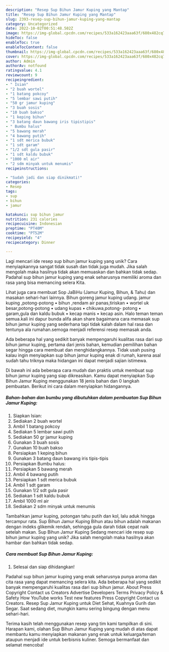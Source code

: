```yaml
---
description: "Resep Sup Bihun Jamur Kuping yang Mantap"
title: "Resep Sup Bihun Jamur Kuping yang Mantap"
slug: 2393-resep-sup-bihun-jamur-kuping-yang-mantap
category: Uncategorized
date: 2022-10-02T00:51:48.502Z
image: https://img-global.cpcdn.com/recipes/533a162423aaa63f/680x482cq70/sup-bihun-jamur-kuping-foto-resep-utama.jpg
hideToc: false
enableToc: true
enableTocContent: false
thumbnail: https://img-global.cpcdn.com/recipes/533a162423aaa63f/680x482cq70/sup-bihun-jamur-kuping-foto-resep-utama.jpg
cover: https://img-global.cpcdn.com/recipes/533a162423aaa63f/680x482cq70/sup-bihun-jamur-kuping-foto-resep-utama.jpg
author: Admin
authorAv: notfound
ratingvalue: 4.1
reviewcount: 9
recipeingredient:
- " Isian"
- "2 buah wortel"
- "1 batang pokcoy"
- "5 lembar sawi putih"
- "50 gr jamur kuping"
- "3 buah sosis"
- "10 buah bakso"
- "1 keping bihun"
- "3 batang daun bawang iris tipistipis"
- " Bumbu halus"
- "5 bawang merah"
- "4 bawang putih"
- "1 sdt merica bubuk"
- "1 sdt garam"
- "1/2 sdt gula pasir"
- "1 sdt kaldu bubuk"
- "1000 ml air"
- "2 sdm minyak untuk menumis"
recipeinstructions:

- "Sudah jadi dan siap dinikmati!"
categories:
- Resep
tags:
- sup
- bihun
- jamur

katakunci: sup bihun jamur 
nutrition: 231 calories
recipecuisine: Indonesian
preptime: "PT40M"
cooktime: "PT52M"
recipeyield: "4"
recipecategory: Dinner

---
```





Lagi mencari ide resep sup bihun jamur kuping yang unik? Cara menyiapkannya sangat tidak susah dan tidak juga mudah. Jika salah mengolah maka hasilnya tidak akan memuaskan dan bahkan tidak sedap. Padahal sup bihun jamur kuping yang enak seharusnya memiliki aroma dan rasa yang bisa memancing selera Kita.





Lihat juga cara membuat Sop JaBiHu (Jamur Kuping, Bihun, &amp; Tahu) dan masakan sehari-hari lainnya. Bihun goreng jamur kuping udang. jamur kuping ,potong-potong • bihun ,rendam air panas,tiriskan • wortel uk besar,potong-potong • udang kupas • chikuwa,potong- potong • garam,gula dan kaldu bubuk • kecap manis • kecap asin. Halo teman teman semua.kali ini dapur bunda alifa akan share bagaimana cara memasak sup bihun jamur kuping yang sederhana tapi tidak kalah dalam hal rasa dan tentunya ala rumahan.semoga menjadi referensi resep memasak anda.

Ada beberapa hal yang sedikit banyak mempengaruhi kualitas rasa dari sup bihun jamur kuping, pertama dari jenis bahan, kemudian pemilihan bahan segar hingga cara membuat dan menghidangkannya. Tidak usah pusing kalau ingin menyiapkan sup bihun jamur kuping enak di rumah, karena asal sudah tahu triknya maka hidangan ini dapat menjadi sajian istimewa.






Di bawah ini ada beberapa cara mudah dan praktis untuk membuat sup bihun jamur kuping yang siap dikreasikan. Kamu dapat menyiapkan Sup Bihun Jamur Kuping menggunakan 18 jenis bahan dan 0 langkah pembuatan. Berikut ini cara dalam menyiapkan hidangannya.

<!--inarticleads1-->

##### Bahan-bahan dan bumbu yang dibutuhkan dalam pembuatan Sup Bihun Jamur Kuping:

1. Siapkan  Isian:
1. Sediakan 2 buah wortel
1. Ambil 1 batang pokcoy
1. Sediakan 5 lembar sawi putih
1. Sediakan 50 gr jamur kuping
1. Gunakan 3 buah sosis
1. Gunakan 10 buah bakso
1. Persiapkan 1 keping bihun
1. Gunakan 3 batang daun bawang iris tipis-tipis
1. Persiapkan  Bumbu halus:
1. Persiapkan 5 bawang merah
1. Ambil 4 bawang putih
1. Persiapkan 1 sdt merica bubuk
1. Ambil 1 sdt garam
1. Gunakan 1/2 sdt gula pasir
1. Sediakan 1 sdt kaldu bubuk
1. Ambil 1000 ml air
1. Sediakan 2 sdm minyak untuk menumis


Tambahkan jamur kuping, potongan tahu putih dan kol, lalu aduk hingga tercampur rata. Sup Bihun Jamur Kuping Bihun atau bihun adalah makanan dengan indeks glikemik rendah, sehingga gula darah tidak cepat naik setelah makan. Sup Bihun Jamur Kuping Sedang mencari ide resep sup bihun jamur kuping yang unik? Jika salah mengolah maka hasilnya akan hambar dan bahkan tidak sedap. 

<!--inarticleads2-->

##### Cara membuat Sup Bihun Jamur Kuping:


1. Selesai dan siap dihidangkan!

Padahal sup bihun jamur kuping yang enak seharusnya punya aroma dan cita rasa yang dapat memancing selera kita. Ada beberapa hal yang sedikit banyak mempengaruhi kualitas rasa dari sup bihun jamur. About Press Copyright Contact us Creators Advertise Developers Terms Privacy Policy &amp; Safety How YouTube works Test new features Press Copyright Contact us Creators. Resep Sup Jamur Kuping untuk Diet Sehat, Kuahnya Gurih dan Segar. Saat sedang diet, mungkin kamu sering bingung dengan menu sehari-hari. 

Terima kasih telah menggunakan resep yang tim kami tampilkan di sini. Harapan kami, olahan Sup Bihun Jamur Kuping yang mudah di atas dapat membantu kamu menyiapkan makanan yang enak untuk keluarga/teman ataupun menjadi ide untuk berbisnis kuliner. Semoga bermanfaat dan selamat mencoba!

